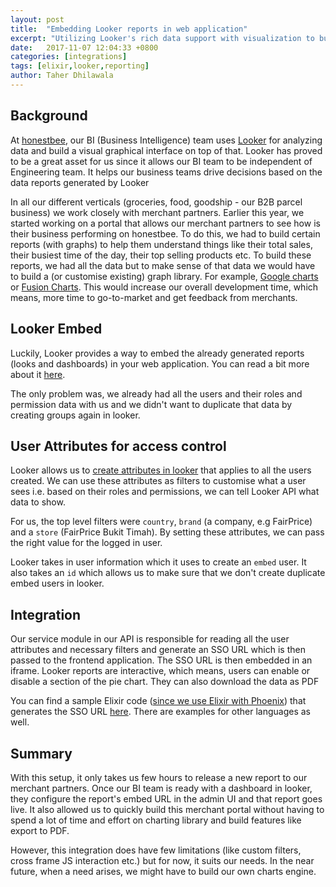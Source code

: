 ```yaml
---
layout: post
title:  "Embedding Looker reports in web application"
excerpt: "Utilizing Looker's rich data support with visualization to build a reporting engine in our web application"
date:   2017-11-07 12:04:33 +0800
categories: [integrations]
tags: [elixir,looker,reporting]
author: Taher Dhilawala
---
```

## Background

At [honestbee](https://honestbee.com), our BI (Business Intelligence) team uses [Looker](https://looker.com/) for analyzing data and build a visual graphical interface on top of that.
Looker has proved to be a great asset for us since it allows our BI team to be independent of Engineering team. It helps our business teams drive decisions based on the data reports generated by Looker

In all our different verticals (groceries, food, goodship - our B2B parcel business) we work closely with merchant partners.
Earlier this year, we started working on a portal that allows our merchant partners to see how is their business performing on honestbee.
To do this, we had to build certain reports (with graphs) to help them understand things like their total sales, their busiest time of the day, their top selling products etc.
To build these reports, we had all the data but to make sense of that data we would have to build a (or customise existing) graph library. For example, [Google charts](https://developers.google.com/chart/) or [Fusion Charts](https://www.fusioncharts.com/).
This would increase our overall development time, which means, more time to go-to-market and get feedback from merchants.

## Looker Embed

Luckily, Looker provides a way to embed the already generated reports (looks and dashboards) in your web application. You can read a bit more about it [here](https://discourse.looker.com/t/creating-a-proof-of-concept-embedded-dashboard-powered-by-looker/824).

The only problem was, we already had all the users and their roles and permission data with us and we didn't want to duplicate that data by creating groups again in looker.

## User Attributes for access control

Looker allows us to [create attributes in looker](https://docs.looker.com/admin-options/settings/user-attributes) that applies to all the users created.
We can use these attributes as filters to customise what a user sees i.e. based on their roles and permissions, we can tell Looker API what data to show.

For us, the top level filters were `country`, `brand` (a company, e.g FairPrice) and a `store` (FairPrice Bukit Timah). By setting these attributes, we can pass the right value for the logged in user.

Looker takes in user information which it uses to create an `embed` user. It also takes an `id` which allows us to make sure that we don't create duplicate embed users in looker.

## Integration

Our service module in our API is responsible for reading all the user attributes and necessary filters and generate an SSO URL which is then passed to the frontend application.
The SSO URL is then embedded in an iframe. Looker reports are interactive, which means, users can enable or disable a section of the pie chart. They can also download the data as PDF

You can find a sample Elixir code ([since we use Elixir with Phoenix](http://tech.honestbee.com/articles/elixir/2017-04/enums-in-elixir-ecto)) that generates the SSO URL [here](https://github.com/taher435/looker_embed_sso_examples/tree/master/elixir).
There are examples for other languages as well.

## Summary

With this setup, it only takes us few hours to release a new report to our merchant partners. Once our BI team is ready with a dashboard in looker, they configure the report's embed URL in the admin UI and that report goes live.
It also allowed us to quickly build this merchant portal without having to spend a lot of time and effort on charting library and build features like export to PDF.

However, this integration does have few limitations (like custom filters, cross frame JS interaction etc.) but for now, it suits our needs. In the near future, when a need arises, we might have to build our own charts engine.
